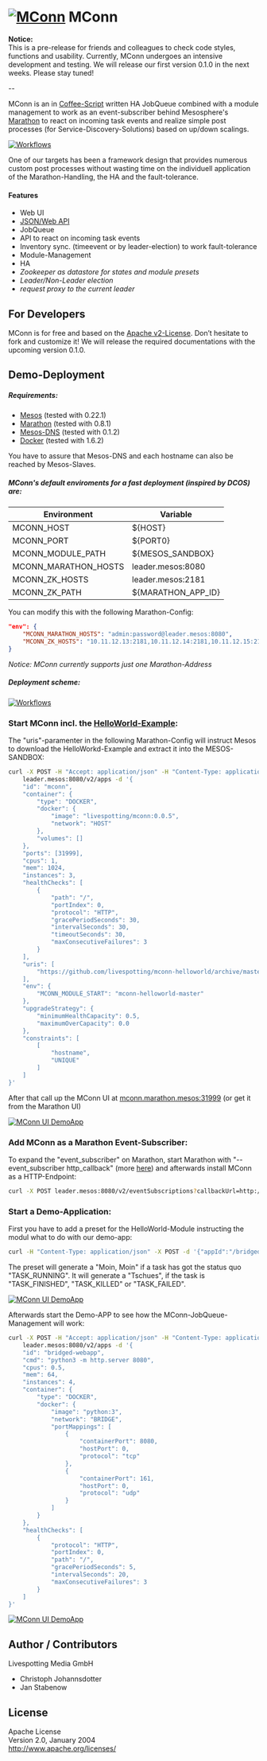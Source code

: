 # [![MConn](docs/img/mconn_logo_small.png)](https://github.com/datarhei/mconn) MConn

**Notice:**  
This is a pre-release for friends and colleagues to check code styles, functions and usability. Currently, MConn undergoes an intensive development and testing. We will release our first version 0.1.0 in the next weeks. Please stay tuned!

--

MConn is an in [Coffee-Script](http://coffeescript.org) written HA JobQueue combined with a module management to work as an event-subscriber behind Mesosphere's [Marathon](https://github.com/mesosphere/marathon) to react on incoming task events and realize simple post processes (for Service-Discovery-Solutions) based on up/down scalings.

[![Workflows](docs/img/mconn_example.png)](https://github.com/datarhei/mconn)

One of our targets has been a framework design that provides numerous custom post processes without wasting time on the individuell application of the Marathon-Handling, the HA and the fault-tolerance.

#### Features

* Web UI
* [JSON/Web API](docs/webapi.md)
* JobQueue 
 * API to react on incoming task events
 * Inventory sync. (timeevent or by leader-election) to work fault-tolerance
* Module-Management
* HA
 * *Zookeeper as datastore for states and module presets*
 * *Leader/Non-Leader election*
 * *request proxy to the current leader*

## For Developers

MConn is for free and based on the [Apache v2-License](LICENSE). Don’t hesitate to fork and customize it! We will release the required documentations with the upcoming version 0.1.0.

## Demo-Deployment

##### Requirements:

* [Mesos](http://mesos.apache.org) (tested with 0.22.1)
* [Marathon](https://github.com/mesosphere/marathon) (tested with 0.8.1)
* [Mesos-DNS](https://github.com/mesosphere/mesos-dns) (tested with 0.1.2)
* [Docker](http://docker.com) (tested with 1.6.2)

You have to assure that Mesos-DNS and each hostname can also be reached by Mesos-Slaves.

##### MConn's default enviroments for a fast deployment (inspired by DCOS) are:

| Environment | Variable |
|------------|-----------|
| MCONN_HOST | ${HOST} |
| MCONN_PORT | ${PORT0} |
| MCONN_MODULE_PATH | ${MESOS_SANDBOX} |
| MCONN_MARATHON_HOSTS | leader.mesos:8080 |
| MCONN_ZK_HOSTS | leader.mesos:2181 |
| MCONN_ZK_PATH | ${MARATHON_APP_ID} |

You can modify this with the following Marathon-Config:

```json
"env": {
    "MCONN_MARATHON_HOSTS": "admin:password@leader.mesos:8080",
    "MCONN_ZK_HOSTS": "10.11.12.13:2181,10.11.12.14:2181,10.11.12.15:2181"
}
```
*Notice: MConn currently supports just one Marathon-Address*

##### Deployment scheme:

[![Workflows](docs/img/readme-deployment.png)](https://github.com/datarhei/mconn)

### Start MConn incl. the [HelloWorld-Example](https://github.com/livespotting/mconn-helloworld):

The "uris"-paramenter in the following Marathon-Config will instruct Mesos to download the HelloWorkd-Example and extract it into the MESOS-SANDBOX:
 
```sh
curl -X POST -H "Accept: application/json" -H "Content-Type: application/json" \
    leader.mesos:8080/v2/apps -d '{
    "id": "mconn",
    "container": {
        "type": "DOCKER",
        "docker": {
            "image": "livespotting/mconn:0.0.5",
            "network": "HOST"
        },
        "volumes": []
    },
    "ports": [31999],
    "cpus": 1,
    "mem": 1024,
    "instances": 3,
    "healthChecks": [
        {
            "path": "/",
            "portIndex": 0,
            "protocol": "HTTP",
            "gracePeriodSeconds": 30,
            "intervalSeconds": 30,
            "timeoutSeconds": 30,
            "maxConsecutiveFailures": 3
        }
    ],
    "uris": [
        "https://github.com/livespotting/mconn-helloworld/archive/master.zip"
    ],
    "env": {
        "MCONN_MODULE_START": "mconn-helloworld-master"
    },
    "upgradeStrategy": {
        "minimumHealthCapacity": 0.5,
        "maximumOverCapacity": 0.0
    },
    "constraints": [
        [
            "hostname",
            "UNIQUE"
        ]
    ]
}'
```

After that call up the MConn UI at [mconn.marathon.mesos:31999](http://mconn.marathon.mesos:31999) (or get it from the Marathon UI)

[![MConn UI DemoApp](docs/img/readme-ui-1.png)](https://github.com/datarhei/mconn)

### Add MConn as a Marathon Event-Subscriber:

To expand the "event_subscriber" on Marathon, start Marathon with "--event_subscriber http_callback" (more [here](https://mesosphere.github.io/marathon/docs/command-line-flags.html)) and afterwards install MConn as a HTTP-Endpoint:

```sh
curl -X POST leader.mesos:8080/v2/eventSubscriptions?callbackUrl=http://mconn.marathon.mesos:31999/jobqueue
```
### Start a Demo-Application:

First you have to add a preset for the HelloWorld-Module instructing the modul what to do with our demo-app:

```sh
curl -H "Content-Type: application/json" -X POST -d '{"appId":"/bridged-webapp","moduleName":"HelloWorld","status":"enabled","options":{"actions":{"add":"Moin, Moin","remove":"Tschues"}}}' http://mconn.marathon.mesos:31999/v1/module/preset
```
The preset will generate a "Moin, Moin" if a task has got the status quo "TASK_RUNNING". It will generate a "Tschues", if the task is "TASK_FINISHED", "TASK_KILLED" or "TASK_FAILED".

[![MConn UI DemoApp](docs/img/readme-ui-2.png)](https://github.com/datarhei/mconn)

Afterwards start the Demo-APP to see how the MConn-JobQueue-Management will work:

```sh
curl -X POST -H "Accept: application/json" -H "Content-Type: application/json" \
    leader.mesos:8080/v2/apps -d '{
    "id": "bridged-webapp",
    "cmd": "python3 -m http.server 8080",
    "cpus": 0.5,
    "mem": 64,
    "instances": 4,
    "container": {
        "type": "DOCKER",
        "docker": {
            "image": "python:3",
            "network": "BRIDGE",
            "portMappings": [
                {
                    "containerPort": 8080,
                    "hostPort": 0,
                    "protocol": "tcp"
                },
                {
                    "containerPort": 161,
                    "hostPort": 0,
                    "protocol": "udp"
                }
            ]
        }
    },
    "healthChecks": [
        {
            "protocol": "HTTP",
            "portIndex": 0,
            "path": "/",
            "gracePeriodSeconds": 5,
            "intervalSeconds": 20,
            "maxConsecutiveFailures": 3
        }
    ]
}'
```
[![MConn UI DemoApp](docs/img/readme-ui-3.png)](https://github.com/datarhei/mconn)

## Author / Contributors

Livespotting Media GmbH  
* Christoph Johannsdotter
* Jan Stabenow

## License

Apache License  
Version 2.0, January 2004  
http://www.apache.org/licenses/  
